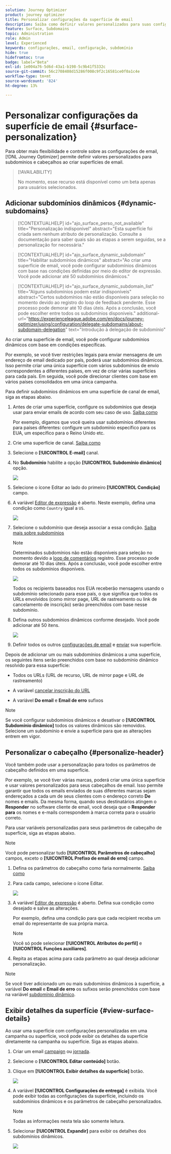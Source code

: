 ```yaml
---
solution: Journey Optimizer
product: journey optimizer
title: Personalizar configurações da superfície de email
description: Saiba como definir valores personalizados para suas configurações no nível de superfície de canal de email
feature: Surface, Subdomains
topic: Administration
role: Admin
level: Experienced
keywords: configurações, email, configuração, subdomínio
hide: true
hidefromtoc: true
badge: label="Beta"
exl-id: 1e004a76-5d6d-43a1-b198-5c9b41f5332c
source-git-commit: 56c2708408d15286f008c9f2c16581ce0f0a1c4e
workflow-type: tm+mt
source-wordcount: '824'
ht-degree: 13%

---
```


# Personalizar configurações da superfície de email {#surface-personalization}

Para obter mais flexibilidade e controle sobre as configurações de email, [!DNL Journey Optimizer] permite definir valores personalizados para subdomínios e cabeçalhos<!--and URL tracking parameters--> ao criar superfícies de email.

>[!AVAILABILITY]
>
>No momento, esse recurso está disponível como um beta apenas para usuários selecionados. <!--To join the beta program, contact Adobe Customer Care.-->

## Adicionar subdomínios dinâmicos  {#dynamic-subdomains}

>[!CONTEXTUALHELP]
>id="ajo_surface_perso_not_available"
>title="Personalização indisponível"
>abstract="Esta superfície foi criada sem nenhum atributo de personalização. Consulte a documentação para saber quais são as etapas a serem seguidas, se a personalização for necessária."

>[!CONTEXTUALHELP]
>id="ajo_surface_dynamic_subdomain"
>title="Habilitar subdomínios dinâmicos"
>abstract="Ao criar uma superfície de email, você pode configurar subdomínios dinâmicos com base nas condições definidas por meio do editor de expressão. Você pode adicionar até 50 subdomínios dinâmicos."

>[!CONTEXTUALHELP]
>id="ajo_surface_dynamic_subdomain_list"
>title="Alguns subdomínios podem estar indisponíveis"
>abstract="Certos subdomínios não estão disponíveis para seleção no momento devido ao registro do loop de feedback pendente. Esse processo pode demorar até 10 dias úteis. Após a conclusão, você pode escolher entre todos os subdomínios disponíveis."
>additional-url="https://experienceleague.adobe.com/en/docs/journey-optimizer/using/configuration/delegate-subdomains/about-subdomain-delegation" text="Introdução à delegação de subdomínio"

Ao criar uma superfície de email, você pode configurar subdomínios dinâmicos com base em condições específicas.

Por exemplo, se você tiver restrições legais para enviar mensagens de um endereço de email dedicado por país, poderá usar subdomínios dinâmicos. Isso permite criar uma única superfície com vários subdomínios de envio correspondentes a diferentes países, em vez de criar várias superfícies para cada país. Em seguida, você pode direcionar clientes com base em vários países consolidados em uma única campanha.

Para definir subdomínios dinâmicos em uma superfície de canal de email, siga as etapas abaixo.

1. Antes de criar uma superfície, configure os subdomínios que deseja usar para enviar emails de acordo com seu caso de uso. [Saiba como](../configuration/about-subdomain-delegation.md)

   Por exemplo, digamos que você queira usar subdomínios diferentes para países diferentes: configure um subdomínio específico para os EUA, um específico para o Reino Unido etc.

1. Crie uma superfície de canal. [Saiba como](../configuration/channel-surfaces.md)

1. Selecione o **[!UICONTROL E-mail]** canal.

1. No **Subdomínio** habilite a opção **[!UICONTROL Subdomínio dinâmico]** opção.

   ![](assets/surface-email-dynamic-subdomain.png)

1. Selecione o ícone Editar ao lado do primeiro **[!UICONTROL Condição]** campo.

1. A variável [Editor de expressão](../personalization/personalization-build-expressions.md) é aberto. Neste exemplo, defina uma condição como `Country` igual a `US`.

   ![](assets/surface-email-edit-condition.png)

1. Selecione o subdomínio que deseja associar a essa condição. [Saiba mais sobre subdomínios](../configuration/about-subdomain-delegation.md)

   >[!NOTE]
   >
   >Determinados subdomínios não estão disponíveis para seleção no momento devido a [loop de comentários](../reports/deliverability.md#feedback-loops) registro. Esse processo pode demorar até 10 dias úteis. Após a conclusão, você pode escolher entre todos os subdomínios disponíveis. <!--where FL registration happens? is it when delegating a subdomain and you're awaiting from subdomain validation? or is it on ISP side only?-->

   ![](assets/surface-email-select-subdomain.png)

   Todos os recipients baseados nos EUA receberão mensagens usando o subdomínio selecionado para esse país, o que significa que todos os URLs envolvidos (como mirror page, URL de rastreamento ou link de cancelamento de inscrição) serão preenchidos com base nesse subdomínio.

1. Defina outros subdomínios dinâmicos conforme desejado. Você pode adicionar até 50 itens.

   ![](assets/surface-email-add-dynamic-subdomain.png)

   <!--Select the [IP pool](../configuration/ip-pools.md) to associate with the surface. [Learn more](email-settings.md#subdomains-and-ip-pools)-->

1. Definir todos os outros [configurações de email](email-settings.md) e [enviar](../configuration/channel-surfaces.md#create-channel-surface) sua superfície.

Depois de adicionar um ou mais subdomínios dinâmicos a uma superfície, os seguintes itens serão preenchidos com base no subdomínio dinâmico resolvido para essa superfície:

* Todos os URLs (URL de recurso, URL de mirror page e URL de rastreamento)

* A variável [cancelar inscrição do URL](email-settings.md#list-unsubscribe)

* A variável **Do email** e **Email de erro** sufixos

>[!NOTE]
>
>Se você configurar subdomínios dinâmicos e desativar o **[!UICONTROL Subdomínio dinâmico]** todos os valores dinâmicos são removidos. Selecione um subdomínio e envie a superfície para que as alterações entrem em vigor.

## Personalizar o cabeçalho {#personalize-header}

Você também pode usar a personalização para todos os parâmetros de cabeçalho definidos em uma superfície.

Por exemplo, se você tiver várias marcas, poderá criar uma única superfície e usar valores personalizados para seus cabeçalhos de email. Isso permite garantir que todos os emails enviados de suas diferentes marcas sejam endereçados a cada um de seus clientes com o endereço correto **De** nomes e emails. Da mesma forma, quando seus destinatários atingem o **Responder** no software cliente de email, você deseja que o **Responder para** os nomes e e-mails correspondem à marca correta para o usuário correto.

Para usar variáveis personalizadas para seus parâmetros de cabeçalho de superfície, siga as etapas abaixo.

>[!NOTE]
>
>Você pode personalizar tudo **[!UICONTROL Parâmetros de cabeçalho]** campos, exceto o **[!UICONTROL Prefixo de email de erro]** campo.


1. Defina os parâmetros do cabeçalho como faria normalmente. [Saiba como](email-settings.md#email-header)

1. Para cada campo, selecione o ícone Editar.

   ![](assets/surface-email-personalize-header.png)

1. A variável [Editor de expressão](../personalization/personalization-build-expressions.md) é aberto. Defina sua condição como desejado e salve as alterações.

   Por exemplo, defina uma condição para que cada recipient receba um email do representante de sua própria marca.

   >[!NOTE]
   >
   >Você só pode selecionar **[!UICONTROL Atributos do perfil]** e **[!UICONTROL Funções auxiliares]**.

1. Repita as etapas acima para cada parâmetro ao qual deseja adicionar personalização.

>[!NOTE]
>
>Se você tiver adicionado um ou mais subdomínios dinâmicos à superfície, a variável **Do email** e **Email de erro** os sufixos serão preenchidos com base na variável [subdomínio dinâmico](#dynamic-subdomains).

<!--
## Use personalized URL tracking {#personalize-url-tracking}

To use personalized URL tracking prameters, follow the steps below.

1. Select the profile attribute of your choice from the expression editor.

1. Repeat the steps above for each tracking parameter you want to personalize.

Now when the email is sent out, this parameter will be automatically appended to the end of the URL. You can then capture this parameter in web analytics tools or in performance reports.
-->

## Exibir detalhes da superfície {#view-surface-details}

Ao usar uma superfície com configurações personalizadas em uma campanha ou superfície, você pode exibir os detalhes da superfície diretamente na campanha ou superfície. Siga as etapas abaixo.

1. Criar um email [campaign](../campaigns/create-campaign.md) ou [jornada](../building-journeys/journey-gs.md).

1. Selecione o **[!UICONTROL Editar conteúdo]** botão.

1. Clique em **[!UICONTROL Exibir detalhes da superfície]** botão.

   ![](assets/campaign-view-surface-details.png)

1. A variável **[!UICONTROL Configurações de entrega]** é exibida. Você pode exibir todas as configurações da superfície, incluindo os subdomínios dinâmicos e os parâmetros de cabeçalho personalizados.

   >[!NOTE]
   >
   >Todas as informações nesta tela são somente leitura.

1. Selecionar **[!UICONTROL Expandir]** para exibir os detalhes dos subdomínios dinâmicos.

   ![](assets/campaign-delivery-settings-subdomain-expand.png)
